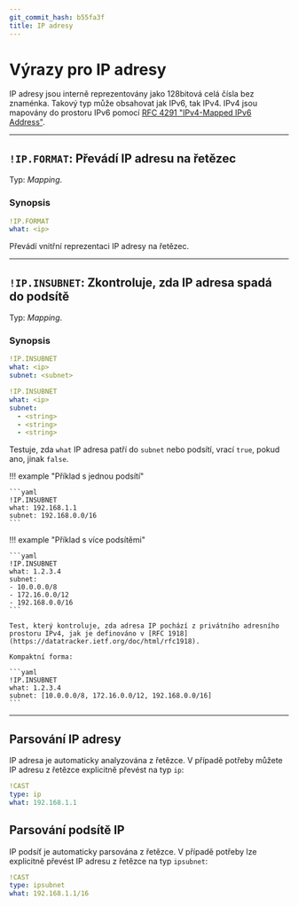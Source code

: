 ```yaml
---
git_commit_hash: b55fa3f
title: IP adresy
---
```


# Výrazy pro IP adresy


IP adresy jsou interně reprezentovány jako 128bitová celá čísla bez znaménka.
Takový typ může obsahovat jak IPv6, tak IPv4.
IPv4 jsou mapovány do prostoru IPv6 pomocí [RFC 4291 "IPv4-Mapped IPv6 Address"](https://datatracker.ietf.org/doc/html/rfc4291#section-2.5.5.2).

--- 

## `!IP.FORMAT`: Převádí IP adresu na řetězec  

Typ: _Mapping_.

### Synopsis

```yaml
!IP.FORMAT
what: <ip>
```

Převádí vnitřní reprezentaci IP adresy na řetězec.


--- 

## `!IP.INSUBNET`: Zkontroluje, zda IP adresa spadá do podsítě 

Typ: _Mapping_.

### Synopsis

```yaml
!IP.INSUBNET
what: <ip>
subnet: <subnet>
```

```yaml
!IP.INSUBNET
what: <ip>
subnet:
  - <string>
  - <string>
  - <string>
```

Testuje, zda `what` IP adresa patří do `subnet` nebo podsítí, vrací `true`, pokud ano, jinak `false`.

!!! example "Příklad s jednou podsítí"

	```yaml
	!IP.INSUBNET
	what: 192.168.1.1
	subnet: 192.168.0.0/16
	```


!!! example "Příklad s více podsítěmi"

	```yaml
	!IP.INSUBNET
	what: 1.2.3.4
	subnet:
	- 10.0.0.0/8
	- 172.16.0.0/12
	- 192.168.0.0/16
	```

	Test, který kontroluje, zda adresa IP pochází z privátního adresního prostoru IPv4, jak je definováno v [RFC 1918](https://datatracker.ietf.org/doc/html/rfc1918).

	Kompaktní forma:

	```yaml
	!IP.INSUBNET
	what: 1.2.3.4
	subnet: [10.0.0.0/8, 172.16.0.0/12, 192.168.0.0/16]
	```


---

## Parsování IP adresy

IP adresa je automaticky analyzována z řetězce.
V případě potřeby můžete IP adresu z řetězce explicitně převést na typ `ip`:

```yaml
!CAST
type: ip
what: 192.168.1.1
```


## Parsování podsítě IP

IP podsíť je automaticky parsována z řetězce.
V případě potřeby lze explicitně převést IP adresu z řetězce na typ `ipsubnet`:

```yaml
!CAST
type: ipsubnet
what: 192.168.1.1/16
```
